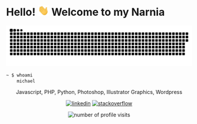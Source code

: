 # Hello! <img src="https://github.com/MichaelGatuma/MichaelGatuma/blob/main/wave.gif" width="30px"> Welcome to my Narnia

<a href=#><img src="gitsnake.svg"></a>

```cli
~ $ whoami
    michael 
```

<p align="center">
    Javascript, PHP, Python, Photoshop, Illustrator Graphics, Wordpress
  </p>
<p align="center">
  <a target="_blank" href="https://www.linkedin.com/in/michaelgatuma/"><img src="https://img.icons8.com/color/50/000000/linkedin.png" alt="linkedin"/></a>
  <a target="_blank" href="https://stackoverflow.com/users/?tab=profile"><img src="https://img.icons8.com/color/50/000000/stackoverflow.png" alt="stackoverflow"/></a>
</p>

<p align="center">    
  <img src="https://komarev.com/ghpvc/?username=michaelgatuma&label=Profile%20views&color=0e75b6&style=flat" alt="number of profile visits" />
</p>

<!-- 
[![Michael's wakatime stats](https://github-readme-stats.vercel.app/api/wakatime?username=michaelgatuma)](https://github.com/MichaelGatuma/github-readme-stats) -->
